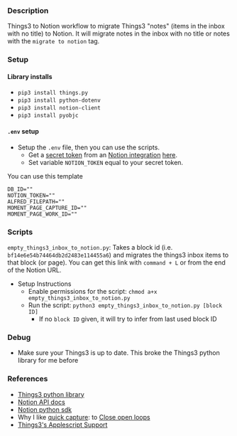 ### Description

Things3 to Notion workflow to migrate Things3 "notes" (items in the inbox with no title) to Notion. It will migrate notes in the inbox with no title or notes with the `migrate to notion` tag.

### Setup

#### Library installs
- `pip3 install things.py`
- `pip3 install python-dotenv`
- `pip3 install notion-client`
- `pip3 install pyobjc`
#### `.env` setup
- Setup the `.env` file, then you can use the scripts.
    - Get a [secret token](https://developers.notion.com/docs/authorization) from an [Notion integration](https://www.notion.so/help/create-integrations-with-the-notion-api) [here](https://www.notion.so/profile/integrations).
    - Set variable `NOTION_TOKEN` equal to your secret token.

You can use this template

```
DB_ID=""
NOTION_TOKEN=""
ALFRED_FILEPATH=""
MOMENT_PAGE_CAPTURE_ID=""
MOMENT_PAGE_WORK_ID=""
```

### Scripts

`empty_things3_inbox_to_notion.py`: Takes a block id (i.e. `bf14e6e54b74464db2d2483e114455a6`) and migrates the things3 inbox items to that block (or page). You can get this link with `command + L` or from the end of the Notion URL.
- Setup Instructions
    - Enable permissions for the script: `chmod a+x empty_things3_inbox_to_notion.py`
    - Run the script: `python3 empty_things3_inbox_to_notion.py [block ID]`
        - If no `block ID` given, it will try to infer from last used block ID

### Debug
- Make sure your Things3 is up to date. This broke the Things3 python library for me before

### References

- [Things3 python library](https://github.com/thingsapi/things.py#documentation)
- [Notion API docs](https://developers.notion.com/docs/getting-started)
- [Notion python sdk](https://github.com/ramnes/notion-sdk-py)
- Why I like [quick capture](https://culturedcode.com/things/support/articles/2249437/): to [Close open loops](https://notes.andymatuschak.org/z8d4eJNaKrVDGTFpqRnQUPRkexB7K6XbcffAV)
- [Things3's Applescript Support](https://culturedcode.com/things/support/articles/2803572/)
